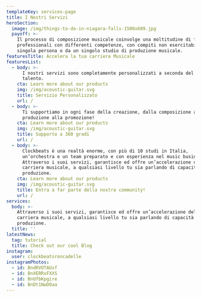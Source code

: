 ```yaml
---
templateKey: services-page
title: I Nostri Servizi
heroSection:
  image: /img/things-to-do-in-niagara-falls-1500x609.jpg
  payoff: >-
    Il processo di composizione musicale coinvolge una moltitudine di figure
    professionali con differenti competenze, con compiti non esercitabili da una
    singola persona o da un singolo studio di produzione musicale.
featuresTitle: Accelera la tua carriera Musicale
featuresList:
  - body: >-
      I nostri servizi sono completamente personalizzati a seconda del tuo
      talento.
    cta: Learn more about our products
    img: /img/acoustic-guitar.svg
    title: Servizio Personalizzato
    url: /
  - body: >-
      Ti supportiamo in ogni fase della creazione, dalla composizione alla post
      produzione alla promozione!
    cta: Learn more about our products
    img: /img/acoustic-guitar.svg
    title: Supporto a 360 gradi
    url: /
  - body: >-
      Clockbeats è una realtà enorme, con più di 10 studi in Italia,
      un’orchestra e un team preparato e con esperienza nel music business.
      Attraverso i suoi servizi, garantisce ed offre un’accelerazione della
      carriera musicale, a qualsiasi livello tu sia parlando di capacità di
      produzione. 
    cta: Learn more about our products
    img: /img/acoustic-guitar.svg
    title: Entra a far parte della nostra community!
    url: /
services:
  body: >-
    Attraverso i suoi servizi, garantisce ed offre un’accelerazione della
    carriera musicale, a qualsiasi livello tu sia parlando di capacità di
    produzione.
  title: ''
latestNews:
  tag: tutorial
  title: Check out our cool Blog
instagram:
  user: clockbeatsroncadelle
instagramPhotos:
  - id: BndRVOTAUsf
  - id: BnXERRxFXXS
  - id: BnUfbKpgire
  - id: BnDt1NwDOaa
---
```


